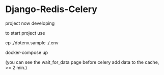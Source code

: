 # Django-Redis-Celery

project now developing

to start project use

cp ./dotenv.sample ./.env

docker-compose up

(you can see the wait_for_data page before celery add data to the cache, >= 2 min.)